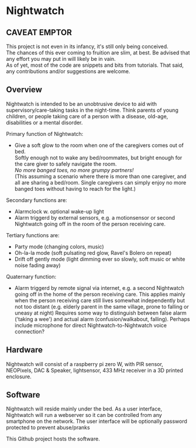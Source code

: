 # Nightwatch

**CAVEAT EMPTOR**
-----------------
This project is not even in its infancy, it's still only being conceived. <br/>
The chances of this ever coming to fruition are slim, at best. Be advised that any effort you may put in will likely be in vain. <br/>
As of yet, most of the code are snippets and bits from tutorials. That said, any contributions and/or suggestions are welcome.

Overview
--------
Nightwatch is intended to be an unobtrusive device to aid with supervisory/care-taking tasks in the night-time. 
Think parents of young children, or people taking care of a person with a disease, old-age, disabilities or a mental disorder.

Primary function of Nightwatch:
- Give a soft glow to the room when one of the caregivers comes out of bed.<br/>
Softly enough not to wake any bed/roommates, but bright enough for the care giver to safely navigate the room. <br/>
*No more banged toes, no more grumpy partners!*<br/>
(This assuming a scenario where there is more than one caregiver, and all are sharing a bed/room. Single caregivers can simply enjoy no more banged toes without having to reach for the light.)

Secondary functions are:
- Alarmclock w. optional wake-up light
- Alarm triggerd by external sensors, e.g. a motionsensor or second Nightwatch going off in the room of the person receiving care.

Tertiary functions are:
- Party mode (changing colors, music)
- Oh-la-la mode (soft pulsating red glow, Ravel's Bolero on repeat)
- Drift off gently mode (light dimming ever so slowly, soft music or white noise fading away)

Quaternary function:
- Alarm triggerd by remote signal via internet, e.g. a second Nightwatch going off in the home of the person receiving care.
This applies mainly when the person receiving care still lives somewhat independently but not too distant (e.g. elderly parent in the same village, prone to falling or uneasy at night)
Requires some way to distinguish between false alarm ('taking a wee') and actual alarm (confusion/walkabout, falling). 
Perhaps include microphone for direct Nightwatch-to-Nightwatch voice connection?


Hardware
--------
Nightwatch will consist of a raspberry pi zero W, with PIR sensor, NEOPixels, DAC & Speaker, lightsensor, 433 MHz receiver in a 3D printed enclosure.

Software
--------
Nightwatch will reside mainly under the bed. 
As a user interface, Nightwatch will run a webserver so it can be controlled from any smartphone on the network.
The user interface will be optionally password protected to prevent abuse/pranks

This Github project hosts the software.
